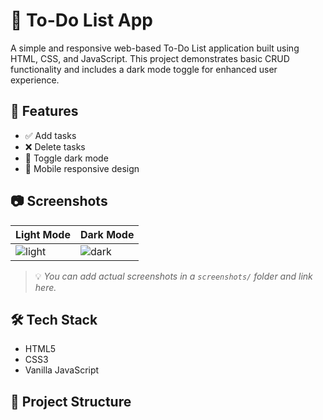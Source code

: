# 📝 To-Do List App

A simple and responsive web-based To-Do List application built using HTML, CSS, and JavaScript. This project demonstrates basic CRUD functionality and includes a dark mode toggle for enhanced user experience.

## 🚀 Features

- ✅ Add tasks
- ❌ Delete tasks
- 🌙 Toggle dark mode
- 📱 Mobile responsive design

## 📷 Screenshots

| Light Mode | Dark Mode |
|------------|-----------|
| ![light](screenshots/light-mode.png) | ![dark](screenshots/dark-mode.png) |

> 💡 *You can add actual screenshots in a `screenshots/` folder and link here.*

## 🛠️ Tech Stack

- HTML5
- CSS3
- Vanilla JavaScript

## 📂 Project Structure

